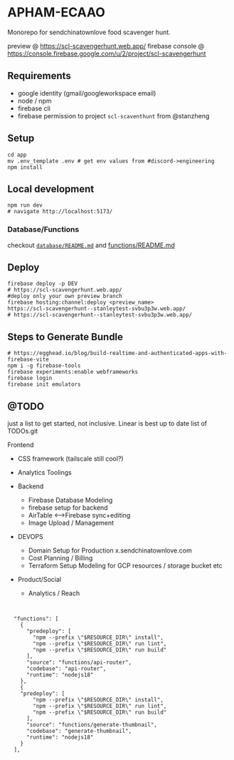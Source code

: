 # APHAM-ECAAO

Monorepo for sendchinatownlove food scavenger hunt. 

preview @ https://scl-scavengerhunt.web.app/
firebase console @ https://console.firebase.google.com/u/2/project/scl-scavengerhunt


## Requirements
- google identity (gmail/googleworkspace email)
- node / npm 
- firebase cli 
- firebase permission to project `scl-scaventhunt` from @stanzheng 

## Setup
```
cd app
mv .env_template .env # get env values from #discord->engineering
npm install
```

## Local development
```
npm run dev
# navigate http://localhost:5173/
```

### Database/Functions

checkout [`database/README.md`](database/README.md) and [functions/README.md](functions/README.md)


## Deploy
```#deploy full domain
firebase deploy -p DEV 
# https://scl-scavengerhunt.web.app/
#deploy only your own preview branch 
firebase hosting:channel:deploy <preview_name>  
https://scl-scavengerhunt--stanleytest-svbu3p3w.web.app/
# https://scl-scavengerhunt--stanleytest-svbu3p3w.web.app/
```


## Steps to Generate Bundle
``` 
# https://egghead.io/blog/build-realtime-and-authenticated-apps-with-firebase-vite
npm i -g firebase-tools
firebase experiments:enable webframeworks
firebase login
firebase init emulators
``` 

## @TODO

just a list to get started, not inclusive. Linear is best up to date list of TODOs.git

Frontend
- CSS framework (tailscale still cool?)
- Analytics Toolings
  
- Backend
  - Firebase Database Modeling
  - firebase setup for backend 
  - AirTable <-->Firebase sync+editing
  - Image Upload / Management
- DEVOPS
  - Domain Setup for Production x.sendchinatownlove.com
  - Cost Planning / Billing
  - Terraform Setup Modeling for GCP resources / storage bucket etc

- Product/Social
  - Analytics / Reach 

```firebase hosting


  "functions": [
    {
      "predeploy": [
        "npm --prefix \"$RESOURCE_DIR\" install",
        "npm --prefix \"$RESOURCE_DIR\" run lint",
        "npm --prefix \"$RESOURCE_DIR\" run build"
      ],
      "source": "functions/api-router",
      "codebase": "api-router",
      "runtime": "nodejs18"
    },
    {
    "predeploy": [
        "npm --prefix \"$RESOURCE_DIR\" install",
        "npm --prefix \"$RESOURCE_DIR\" run lint",
        "npm --prefix \"$RESOURCE_DIR\" run build"
      ],
      "source": "functions/generate-thumbnail",
      "codebase": "generate-thumbnail",
      "runtime": "nodejs18"
    }
  ],
```
